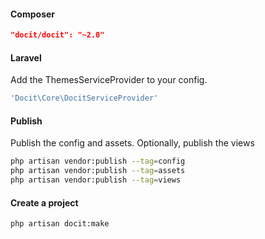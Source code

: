 <!---
title: Docit Documentation
subtitle: Overview   
-->


#### Composer
```JSON
"docit/docit": "~2.0"
```
  
  
#### Laravel
Add the ThemesServiceProvider to your config.
```php
'Docit\Core\DocitServiceProvider'
```
  
  
#### Publish
Publish the config and assets. Optionally, publish the views
```sh
php artisan vendor:publish --tag=config
php artisan vendor:publish --tag=assets
php artisan vendor:publish --tag=views
```
  
  
#### Create a project
```sh
php artisan docit:make
```

